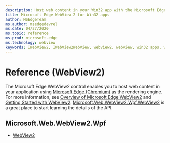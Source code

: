```yaml
---
description: Host web content in your Win32 app with the Microsoft Edge WebView 2 control
title: Microsoft Edge WebView 2 for Win32 apps
author: MSEdgeTeam
ms.author: msedgedevrel
ms.date: 04/27/2020
ms.topic: reference
ms.prod: microsoft-edge
ms.technology: webview
keywords: IWebView2, IWebView2WebView, webview2, webview, win32 apps, win32, edge, ICoreWebView2, ICoreWebView2Controller, browser control, edge html
---
```


# Reference \(WebView2\)  

The Microsoft Edge WebView2 control enables you to host web content in your application using [Microsoft Edge \(Chromium\)](https://www.microsoftedgeinsider.com) as the rendering engine.  For more information, see [Overview of Microsoft Edge WebView2](../../../webview2.md) and [Getting Started with WebView2](../../gettingstarted.md).  [Microsoft.Web.WebView2.Wpf.WebView2](0-9-494/microsoft-web-webview2-wpf-webview2.md) is a great place to start learning the details of the API.  

## Microsoft.Web.WebView2.Wpf
*   [WebView2](0-9-494/microsoft-web-webview2-wpf-webview2.md)
